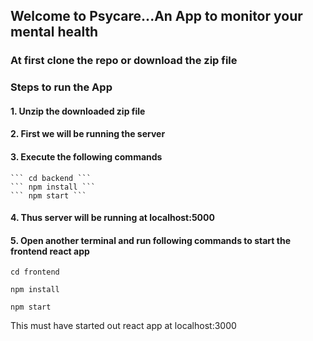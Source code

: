 ## Welcome to Psycare...An App to monitor your mental health

### At first clone the repo or download the zip file

### Steps to run the App

#### 1. Unzip the downloaded zip file

#### 2. First we will be running the server

#### 3. Execute the following commands
    
    ``` cd backend ```
    ``` npm install ```
    ``` npm start ```
#### 4. Thus server will be running at localhost:5000

#### 5. Open another terminal and run following commands to start the frontend react app

  ``` cd frontend ```
  
  ``` npm install ```
  
  ``` npm start ```
  
  This must have started out react app at localhost:3000
